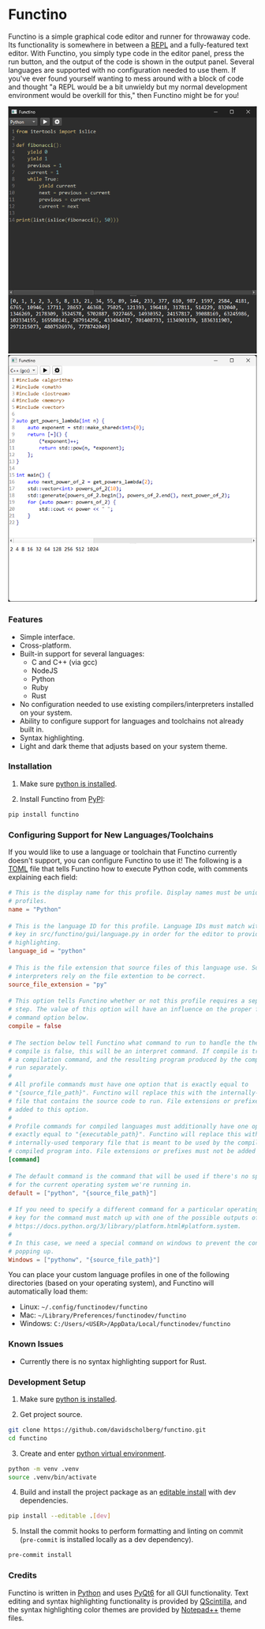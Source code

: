 # Functino

Functino is a simple graphical code editor and runner for throwaway code. Its functionality is somewhere in between a [REPL][repl-definition] and a fully-featured text editor. With Functino, you simply type code in the editor panel, press the run button, and the output of the code is shown in the output panel. Several languages are supported with no configuration needed to use them. If you've ever found yourself wanting to mess around with a block of code and thought "a REPL would be a bit unwieldy but my normal development environment would be overkill for this," then Functino might be for you!

![Dark theme](screenshots/dark_theme.png) ![Light theme](screenshots/light_theme.png)

### Features

* Simple interface.
* Cross-platform.
* Built-in support for several languages:
    * C and C++ (via gcc)
    * NodeJS
    * Python
    * Ruby
    * Rust
* No configuration needed to use existing compilers/interpreters installed on your system.
* Ability to configure support for languages and toolchains not already built in.
* Syntax highlighting.
* Light and dark theme that adjusts based on your system theme.

### Installation

1. Make sure [python is installed][python-install].

2. Install Functino from [PyPI][pypi-site]:

```bash
pip install functino
```

### Configuring Support for New Languages/Toolchains

If you would like to use a language or toolchain that Functino currently doesn't support, you can configure Functino to use it! The following is a [TOML][toml-site] file that tells Functino how to execute Python code, with comments explaining each field:

```toml
# This is the display name for this profile. Display names must be unique across all
# profiles.
name = "Python"

# This is the language ID for this profile. Language IDs must match with a match-case
# key in src/functino/gui/language.py in order for the editor to provide syntax
# highlighting.
language_id = "python"

# This is the file extension that source files of this language use. Some compilers/
# interpreters rely on the file extention to be correct.
source_file_extension = "py"

# This option tells Functino whether or not this profile requires a separate compilation
# step. The value of this option will have an influence on the proper format of the
# command option below.
compile = false

# The section below tell Functino what command to run to handle the the source file. If
# compile is false, this will be an interpret command. If compile is true, this will be
# a compilation command, and the resulting program produced by the compilation will be
# run separately.
#
# All profile commands must have one option that is exactly equal to
# "{source_file_path}". Functino will replace this with the internally-used temporary
# file that contains the source code to run. File extensions or prefixes must not be
# added to this option.
#
# Profile commands for compiled languages must additionally have one option that is
# exactly equal to "{executable_path}". Functino will replace this with an
# internally-used temporary file that is meant to be used by the compiler to put the
# compiled program into. File extensions or prefixes must not be added to this option.
[command]

# The default command is the command that will be used if there's no specific command
# for the current operating system we're running in.
default = ["python", "{source_file_path}"]

# If you need to specify a different command for a particular operating system, then the
# key for the command must match up with one of the possible outputs of
# https://docs.python.org/3/library/platform.html#platform.system.
#
# In this case, we need a special command on windows to prevent the console window from
# popping up.
Windows = ["pythonw", "{source_file_path}"]
```

You can place your custom language profiles in one of the following directories (based on your operating system), and Functino will automatically load them:

* Linux: `~/.config/functinodev/functino`
* Mac: `~/Library/Preferences/functinodev/functino`
* Windows: `C:/Users/<USER>/AppData/Local/functinodev/functino`

### Known Issues

* Currently there is no syntax highlighting support for Rust.

### Development Setup

1. Make sure [python is installed][python-install].

2. Get project source.

```bash
git clone https://github.com/davidscholberg/functino.git
cd functino
```

3. Create and enter [python virtual environment][python-venv].

```bash
python -m venv .venv
source .venv/bin/activate
```

4. Build and install the project package as an [editable install][editable-install] with dev dependencies.

```bash
pip install --editable .[dev]
```

5. Install the commit hooks to perform formatting and linting on commit (`pre-commit` is installed locally as a dev dependency).

```bash
pre-commit install
```

### Credits

Functino is written in [Python][python-site] and uses [PyQt6][pyqt6-site] for all GUI functionality. Text editing and syntax highlighting functionality is provided by [QScintilla][qscintilla-site], and the syntax highlighting color themes are provided by [Notepad++][notepadpp-site] theme files.

[editable-install]: https://setuptools.pypa.io/en/latest/userguide/development_mode.html
[notepadpp-site]: https://notepad-plus-plus.org/
[pypi-site]: https://pypi.org/
[pyqt6-site]: https://riverbankcomputing.com/software/pyqt
[python-install]: https://wiki.python.org/moin/BeginnersGuide/Download
[python-site]: https://www.python.org/
[python-venv]: https://docs.python.org/3/library/venv.html
[qscintilla-site]: https://riverbankcomputing.com/software/qscintilla/intro
[repl-definition]: https://en.wikipedia.org/wiki/Read%E2%80%93eval%E2%80%93print_loop
[toml-site]: https://toml.io/en/